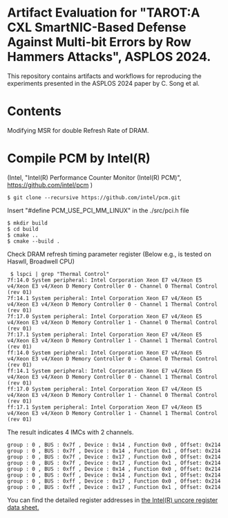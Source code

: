 # Artifact Evaluation for "TAROT:A CXL SmartNIC-Based Defense Against Multi-bit Errors by Row Hammers Attacks", ASPLOS 2024.
This repository contains artifacts and workflows for reproducing the experiments presented in the ASPLOS 2024 paper by C. Song et al.

# Contents
Modifying MSR for double Refresh Rate of DRAM.

# Compile PCM by Intel(R)
(Intel, "Intel(R) Performance Counter Monitor (Intel(R) PCM)", https://github.com/intel/pcm )

   ```  
   $ git clone --recursive https://github.com/intel/pcm.git
   ```

  Insert "#define PCM_USE_PCI_MM_LINUX" in the ./src/pci.h file
  
   
   ```  
   $ mkdir build
   $ cd build
   $ cmake ..
   $ cmake --build .
   ```

  Check DRAM refresh timing parameter register (Below e.g., is tested on Haswll, Broadwell CPU)

  ```  
   $ lspci | grep "Thermal Control"
  7f:14.0 System peripheral: Intel Corporation Xeon E7 v4/Xeon E5 v4/Xeon E3 v4/Xeon D Memory Controller 0 - Channel 0 Thermal Control (rev 01)
  7f:14.1 System peripheral: Intel Corporation Xeon E7 v4/Xeon E5 v4/Xeon E3 v4/Xeon D Memory Controller 0 - Channel 1 Thermal Control (rev 01)
  7f:17.0 System peripheral: Intel Corporation Xeon E7 v4/Xeon E5 v4/Xeon E3 v4/Xeon D Memory Controller 1 - Channel 0 Thermal Control (rev 01)
  7f:17.1 System peripheral: Intel Corporation Xeon E7 v4/Xeon E5 v4/Xeon E3 v4/Xeon D Memory Controller 1 - Channel 1 Thermal Control (rev 01)
  ff:14.0 System peripheral: Intel Corporation Xeon E7 v4/Xeon E5 v4/Xeon E3 v4/Xeon D Memory Controller 0 - Channel 0 Thermal Control (rev 01)
  ff:14.1 System peripheral: Intel Corporation Xeon E7 v4/Xeon E5 v4/Xeon E3 v4/Xeon D Memory Controller 0 - Channel 1 Thermal Control (rev 01)
  ff:17.0 System peripheral: Intel Corporation Xeon E7 v4/Xeon E5 v4/Xeon E3 v4/Xeon D Memory Controller 1 - Channel 0 Thermal Control (rev 01)
  ff:17.1 System peripheral: Intel Corporation Xeon E7 v4/Xeon E5 v4/Xeon E3 v4/Xeon D Memory Controller 1 - Channel 1 Thermal Control (rev 01)
  ```

  The result indicates 4 IMCs with 2 channels.
  ``` 
  group : 0 , BUS : 0x7f , Device : 0x14 , Function 0x0 , Offset: 0x214
  group : 0 , BUS : 0x7f , Device : 0x14 , Function 0x1 , Offset: 0x214
  group : 0 , BUS : 0x7f , Device : 0x17 , Function 0x0 , Offset: 0x214
  group : 0 , BUS : 0x7f , Device : 0x17 , Function 0x1 , Offset: 0x214
  group : 0 , BUS : 0xff , Device : 0x14 , Function 0x0 , Offset: 0x214
  group : 0 , BUS : 0xff , Device : 0x14 , Function 0x1 , Offset: 0x214
  group : 0 , BUS : 0xff , Device : 0x17 , Function 0x0 , Offset: 0x214
  group : 0 , BUS : 0xff , Device : 0x17 , Function 0x1 , Offset: 0x214
  ```

  You can find the detailed register addresses in [the Intel(R) uncore register data sheet.](https://www.intel.com/content/dam/www/public/us/en/documents/datasheets/xeon-e5-1600-2600-vol-2-datasheet.pdf)

  
  
